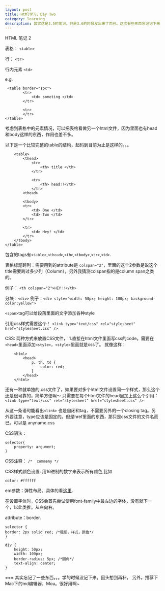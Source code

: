```yaml
---
layout: post
title: HtMl学习，Day Two
category: learning
description: 其实这是3.5的笔记，只是3.6的时候发出来了而已。这次有些东西忘记记下来了。。
---
```


HTML 笔记 2

表格： `<table>`

行： `<tr>`

行内元素 `<td>`

e.g.

	 <table border="1px">
			<tr>
				<td> someting </td>		
			</tr>
		
			<tr>
			</tr>
	</table>


考虑到表格中的元素情况，可以把表格看做另一个html文件，因为里面也有head和body这样的东西，作用也差不多。


以下是一个比较完整的table的结构，起码到目前为止是这样的。。。


		<table>
			<thead>
				<tr>
					<th> title </th>
				</tr>

				<tr>
					<th> head!!</th>
				</tr>
			<thead>

			<tbody>
			<tr>
				<td> One </td>
				<td> Two </td>
			</tr>

			<tr>
				<td> Hey! </td>
			</tr>
		</tbody>
	</table>

包含的tags有`<table>`,`<thead>`,`<th>`,`<tbody>`,`<tr>`,`<td>`.

表格标题跨列：需要用到的attribute是 `colspan="2"`，里面的这个2参数是说这个title需要跨过多少列（Column），另外我猜测colspan指的是column span之类的。

例子： `<th colspan="2">HEY!!</th>`


分块：`<div>`
例子：`<div style="width: 50px; height: 100px; background-color:yellow">`

`<span>`tag可以给段落里面的文字添加各种style

引用css样式需要这个！
	`<link type="text/css" rel="stylesheet" href="stylesheet.css" />`

CSS:
两种方式来放置CSS文件，
	1.直接在html文件里面写css的code。需要在`<head>`里面添加`<style>`，`<style>`里面就是css了。
就像这样：

	 	<html>
	 		<head>
	 			p, th, td {
	 				color: red;
	 			}
	 		</head>
	 	</html>

还有一种就单独的.css文件了，如果要对多个html文件设置同一个样式，那么这个还是很可靠的，简单方便啊～ 只需要在每个html文件的head里加上这么个引用：
		`<link type="text/css" rel="stylesheet" href="stylesheet.css" />`
		
从这一条语句能看出`<link>` 也是自闭和tag，不需要另外的一个closing tag。另外要注意，type应该是固定的。但是href里面的东西，那只是css文件的文件名而已。可以是 anyname.css

CSS语法：

	selector{
		property: argument;
	}

CSS注释：
	`/*  commeny */`

CSS样式颜色设置: 用16进制的数字来表示所有颜色,比如

	color: #ffffff

em参数：弹性布局。具体的看<a style="decoration: none" href="http://www.w3cplus.com/css/px-to-em">这里</a>.

在设置字体时，CSS会首先尝试使用font-family中最左边的字体，没有就下一个，以此类推。从左向右。

attribute：border.

	selector {
	border: 2px solid red; /*粗细，样式，颜色*/
	}

	div {
		height: 50px;
		width: 100px;
		border-radius: 5px; /*圆角*/
		text-align: center;
	}

===
其实忘记了一些东西。。。学的时候没记下来。回头想到再补。
另外，推荐下Mac下的md编辑器，Mou。很好用啊~

